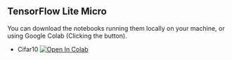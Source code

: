 ##  TensorFlow Lite Micro
You can download the notebooks running them locally on your machine, or using Google Colab (Clicking the button).

- Cifar10 [![Open In Colab](https://colab.research.google.com/assets/colab-badge.svg)](https://colab.research.google.com/github/Mjrovai/UNIFEI-IESTI01-TinyML-2022.1/blob/main/00_Curse_Folder/2_Applications_Deploy/Class_16/cifar_10/CNN_Cifar_10_TFLite.ipynb)
